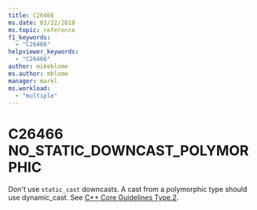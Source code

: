 ```yaml
---
title: C26466
ms.date: 03/22/2018
ms.topic: reference
f1_keywords:
  - "C26466"
helpviewer_keywords:
  - "C26466"
author: mikeblome
ms.author: mblome
manager: markl
ms.workload:
  - "multiple"
---
```

# C26466 NO_STATIC_DOWNCAST_POLYMORPHIC
  Don't use `static_cast` downcasts. A cast from a polymorphic type should use dynamic_cast. See [C++ Core Guidelines Type.2](https://github.com/isocpp/CppCoreGuidelines/blob/master/CppCoreGuidelines.md#Pro-type-downcast).
